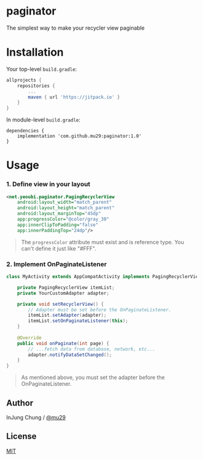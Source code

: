# paginator
The simplest way to make your recycler view paginable

# Installation

Your top-level `build.gradle`:

```gradle
allprojects {
    repositories {
        ...
        maven { url 'https://jitpack.io' }
    }
}
```

In module-level `build.gradle`:

```
dependencies {
    implementation 'com.github.mu29:paginator:1.0'
}
```

# Usage

### 1. Define view in your layout

```xml
<net.yeoubi.paginator.PagingRecyclerView
    android:layout_width="match_parent"
    android:layout_height="match_parent"
    android:layout_marginTop="45dp"
    app:progressColor="@color/gray_30"
    app:innerClipToPadding="false"
    app:innerPaddingTop="24dp"/>
```

> The `progressColor` attribute must exist and is reference type. You can't define it just like "#FFF".



### 2. Implement OnPaginateListener

```java
class MyActivity extends AppCompatActivity implements PagingRecyclerView.OnPaginateListener {

    private PagingRecyclerView itemList;
    private YourCustomAdapter adapter;

    private void setRecyclerView() {
        // Adapter must be set before the OnPaginateListener.
        itemList.setAdapter(adapter);
        itemList.setOnPaginateListener(this);
    }
    
    @Override
    public void onPaginate(int page) {
        // ...fetch data from database, network, etc...
        adapter.notifyDataSetChanged();
    }
}
```

> As mentioned above, you must set the adapter before the OnPaginateListener.

## Author

InJung Chung / [@mu29](http://mu29.github.io/)

## License

[MIT](https://github.com/mu29/rx-billing/blob/master/LICENSE)

